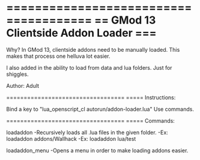 ======================================
== GMod 13 Clientside Addon Loader ===
======================================
  Why?
In GMod 13, clientside addons
need to be manually loaded. This makes 
that process one helluva lot easier.

I also added in the ability to load from 
data and lua folders. Just for shiggles.

Author: Adult

==================================
===== Instructions:

Bind a key to "lua_openscript_cl autorun/addon-loader.lua"
Use commands.

==================================
===== Commands:  

loadaddon <folder>
	-Recursively loads all .lua files in the given folder.
	-Ex: loadaddon addons/Wallhack
	-Ex: loadaddon lua/test

loadaddon_menu
	-Opens a menu in order to make loading addons easier.
